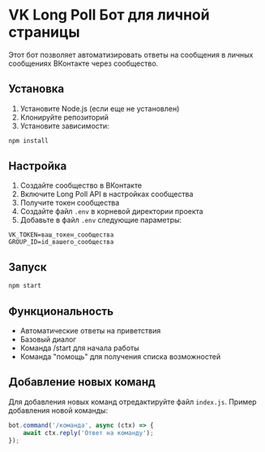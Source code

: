 # VK Long Poll Бот для личной страницы

Этот бот позволяет автоматизировать ответы на сообщения в личных сообщениях ВКонтакте через сообщество.

## Установка

1. Установите Node.js (если еще не установлен)
2. Клонируйте репозиторий
3. Установите зависимости:
```bash
npm install
```

## Настройка

1. Создайте сообщество в ВКонтакте
2. Включите Long Poll API в настройках сообщества
3. Получите токен сообщества
4. Создайте файл `.env` в корневой директории проекта
5. Добавьте в файл `.env` следующие параметры:
```
VK_TOKEN=ваш_токен_сообщества
GROUP_ID=id_вашего_сообщества
```

## Запуск

```bash
npm start
```

## Функциональность

- Автоматические ответы на приветствия
- Базовый диалог
- Команда /start для начала работы
- Команда "помощь" для получения списка возможностей

## Добавление новых команд

Для добавления новых команд отредактируйте файл `index.js`. Пример добавления новой команды:

```javascript
bot.command('/команда', async (ctx) => {
    await ctx.reply('Ответ на команду');
});
``` 